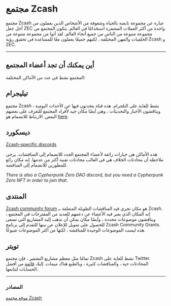 # مجتمع Zcash

مجتمع Zcash عبارة عن مجموعة نابضة بالحياة وشغوفة من الأشخاص الذين يعملون من أجل جعل ZEC واحدة من أكثر العملات المشفرة استخدامًا في العالم. يتكون المجتمع من مجموعة متنوعة من الناس من جميع أنحاء العالم. لقد أتوا من مجموعة متنوعة من الخلفيات والمهن المختلفة ، لكنهم جميعًا يعملون معًا للمساعدة في تحقيق رؤية Zcash و ZEC.

----

## أين يمكنك أن تجد أعضاء المجتمع

المجتمع نشط في عدد من الأماكن المختلفة:

## تيليجرام

مجتمع Zcash نشط للغاية على التلجرام. هذه قناة يتحدثون فيها عن الأحداث اليومية ، ويناقشون الأخبار والتحديثات ، وهي أيضًا مكان جيد لأفراد المجتمع للتعرف على بعضهم البعض. الارتباط للانضمام هو [here](https://t.me/Zcash_Community).

## ديسكورد

[Zcash-specific discords](https://www.notion.so/zechub/Social-Media-Links-05b9df645af54de7a1989d9c4ccc4d05) 

هذه الأماكن هي خيارات رائعة لأعضاء المجتمع الجدد للانضمام إلى المناقشات. يرجى ملاحظة أن محادثات الخلاف هي في الغالب محادثات تقنية أكثر من عدمها. إنه مكان رائع للمطورين للانضمام إلى المناقشة.

*There is also a Cypherpunk Zero DAO discord, but you need a Cypherpunk Zero NFT in order to join that.*

## المنتدى

 [Zcash community forum](https://forum.zcashcommunity.com/) هو مكان تجري فيه المناقشات الطويلة المتعلقة بـ Zcash. إنه المكان الذي يعبر فيه الأعضاء عن دعمهم للعديد من المقترحات في المجتمع ، ويناقشون موضوعات محددة ، وأيضًا مكان يمكن أن تذهب إليه المشاريع التي تسعى للحصول على تمويل للإعلان عن نيتها للتقدم إلى برنامج Zcash Community Grants. هذه ليست الموضوعات الوحيدة للمناقشة ، لكنها من أكثر الموضوعات شيوعًا.

## تويتر

تمامًا مثل معظم مشاريع التشفير ، فإن مجتمع Zcash نشط للغاية على Twitter. المحادثات حية ، والمناقشات كثيرة ، وبالطبع هناك ميمات. إليك [قائمة](https://www.notion.so/zechub/Social-Media-Links-05b9df645af54de7a1989d9c4ccc4d05) من أفضل الحسابات لتتابعها.

----

### المصادر

[موقع مجتمع Zcash](https://www.zcashcommunity.com/)
